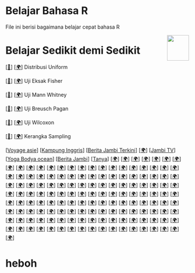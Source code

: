 # Belajar Bahasa R

File ini berisi bagaimana belajar cepat bahasa R

<div>
  <img src="https://statsidea.com/id/wp-content/uploads/sites/2/2023/04/uji-wilcoxon-test.png" data-canonical-src="https://statsidea.com/id/wp-content/uploads/sites/2/2023/04/uji-wilcoxon-test.png" width="60" height="70" align="right"/>
</div>

# Belajar Sedikit demi Sedikit

[[📂](distribusiUniform.r)]
[[🌍](https://statsidea.com/id/pengantar-distribusi-uniform/)]
Distribusi Uniform

[[📂](uji-fisher.r)]
[[🌍](https://statsidea.com/id/uji-eksak-fisher/)]
Uji Eksak Fisher

[[📂](uji-mann-whitney.r)]
[[🌍](https://statsidea.com/id/uji-mann-whitney/)]
Uji Mann Whitney

[[📂](BreuschPagan.r)]
[[🌍](https://statsidea.com/id/uji-breusch-pagan-definisi-contoh/)]
Uji Breusch Pagan

[[📂](wilcox.r)]
[[🌍](https://statsidea.com/id/uji-wilcoxon/)]
Uji Wilcoxon

[[📂](kerangkaSampling.r)]
[[🌍](https://statsidea.com/id/apa-itu-kerangka-sampling/)]
Kerangka Sampling

[[Voyage asie](https://voyageasia.fr)]
[[Kampung Inggris](https://kampungingris.com)]
[[Berita Jambi Terkini](https://sr28jambinews.com)]
[[🌍](https://wwwrxsale.com)]
[[Jambi TV](https://jambi28.tv)]
[[Yoga Bodya ocean](https://theyogabodyoceanside.com/)]
[[Berita Jambi](https://pikirz.com)]
[[Tanya](https://tanyain.my.id)]
[[🌍](https://statsidea.com/id/algoritma-data-science-untuk-klasifikasi/)]
[[🌍](https://statsidea.com/id/alur-kerja-pengolahan-data-statistik/)]
[[🌍](https://statsidea.com/id/analisis-big-data-4-teknik-utama/)]
[[🌍](https://statsidea.com/id/analisis-data-3-langkah-penting/)]
[[🌍](https://statsidea.com/id/analisis-data-cepat-dengan-excel/)]
[[🌍](https://statsidea.com/id/analisis-data-dengan-microsoft-excel/)]
[[🌍](https://statsidea.com/id/analisis-data-dengan-rumus-excel/)]
[[🌍](https://statsidea.com/id/analisis-data-dengan-statistik-multivariat/)]
[[🌍](https://statsidea.com/id/analisis-data-deskriptif-kualitatif-gambaran-mendalam/)]
[[🌍](https://statsidea.com/id/analisis-data-kelebihan-dan-kekurangannya/)]
[[🌍](https://statsidea.com/id/analisis-data-kualitatif-karakteristik-dan-kelebihan/)]
[[🌍](https://statsidea.com/id/analisis-data-kuantitatif-dalam-penelitian/)]
[[🌍](https://statsidea.com/id/analisis-data-kuantitatif-kelebihan-dan-kekurangan/)]
[[🌍](https://statsidea.com/id/analisis-data-mengukur-korelasi-antara-dua-variabel/)]
[[🌍](https://statsidea.com/id/analisis-data-paired-t-test-essentials/)]
[[🌍](https://statsidea.com/id/analisis-data-pengertian-jenis-dan-prosedur/)]
[[🌍](https://statsidea.com/id/analisis-data-statistik-dengan-diagram-pareto/)]
[[🌍](https://statsidea.com/id/analisis-data-teks-dengan-nlp/)]
[[🌍](https://statsidea.com/id/analisis-data-uji-hipotesis/)]
[[🌍](https://statsidea.com/id/analisis-faktor-dalam-pengolahan-data/)]
[[🌍](https://statsidea.com/id/analisis-fenomenologi-dengan-teknik-deskriptif/)]
[[🌍](https://statsidea.com/id/analisis-hermeneutik-dalam-pengolahan-data/)]
[[🌍](https://statsidea.com/id/analisis-konten-dalam-penelitian-kualitatif/)]
[[🌍](https://statsidea.com/id/analisis-korelasi-pengertian-tujuan-dan-cara/)]
[[🌍](https://statsidea.com/id/analisis-kuantitatif-kenali-korelasi-data/)]
[[🌍](https://statsidea.com/id/analisis-media-dalam-data-sekunder/)]
[[🌍](https://statsidea.com/id/analisis-statistik-ukuran-penyebaran-data/)]
[[🌍](https://statsidea.com/id/analisis-time-series-jenis-data-statistik/)]
[[🌍](https://statsidea.com/id/apa-itu-big-data/)]
[[🌍](https://statsidea.com/id/apa-itu-data-diskrit-dan-kontinu-dan-penjelasannya/)]
[[🌍](https://statsidea.com/id/apa-itu-kerangka-sampling/)]
[[🌍](https://statsidea.com/id/apa-itu-metode-sampling-dan-jenisnya-pada-penelitian/)]
[[🌍](https://statsidea.com/id/apa-itu-missing-values/)]
[[🌍](https://statsidea.com/id/aplikasi-goodness-of-fit-pada-structura/)]
[[🌍](https://statsidea.com/id/aplikasi-statistik-untuk-analisis-data/)]
[[🌍](https://statsidea.com/id/asumsi-klasik-dalam-regresi-data/)]
[[🌍](https://statsidea.com/id/aturan-penulisan-pseudocode-di-python/)]
[[🌍](https://statsidea.com/id/banda-aceh-gateway-to-acehs-cultural-heritage/)]
[[🌍](https://statsidea.com/id/belajar-4-fungsi-if-excel/)]
[[🌍](https://statsidea.com/id/belajar-4-jenis-analisis-data/)]
[[🌍](https://statsidea.com/id/belajar-algoritma-apriori-untuk-pemula/)]
[[🌍](https://statsidea.com/id/belajar-array-numpy-dengan-python/)]
[[🌍](https://statsidea.com/id/belajar-aturan-penulisan-python-dasar/)]
[[🌍](https://statsidea.com/id/belajar-dasar-dasar-sql-tanpa-gelar/)]
[[🌍](https://statsidea.com/id/belajar-dasar-numpy-array-dengan-python/)]
[[🌍](https://statsidea.com/id/belajar-dasar-sql-di-sistem-operasi/)]
[[🌍](https://statsidea.com/id/belajar-data-analyst-course-sekarang/)]
[[🌍](https://statsidea.com/id/belajar-data-science-dengan-dataset-gratis/)]
[[🌍](https://statsidea.com/id/belajar-data-science-di-dqlab/)]
[[🌍](https://statsidea.com/id/belajar-data-science-fundamentals-gratis/)]
[[🌍](https://statsidea.com/id/belajar-data-statistik-dan-pengolahan/)]
[[🌍](https://statsidea.com/id/belajar-excel-cara-membuat-dan-mengoptimalkan/)]
[[🌍](https://statsidea.com/id/belajar-excel-dengan-cepat/)]
[[🌍](https://statsidea.com/id/belajar-excel-freeze-panes-dalam-5-menit/)]
[[🌍](https://statsidea.com/id/belajar-excel-fungsi-rand-dalam-5-menit/)]
[[🌍](https://statsidea.com/id/belajar-excel-if-ganda-studi-kasus/)]
[[🌍](https://statsidea.com/id/belajar-fungsi-rumus-if-excel/)]
[[🌍](https://statsidea.com/id/belajar-grafik-excel-untuk-pemula/)]
[[🌍](https://statsidea.com/id/belajar-if-else-dan-switch-case-python/)]
[[🌍](https://statsidea.com/id/belajar-implementasi-vlookup-excel-untuk-pemula/)]
[[🌍](https://statsidea.com/id/belajar-jenis-machine-learning-sekarang/)]
[[🌍](https://statsidea.com/id/belajar-looping-python-dengan-mudah/)]
[[🌍](https://statsidea.com/id/belajar-macro-vba-excel/)]
[[🌍](https://statsidea.com/id/belajar-membuat-box-plot-excel/)]
[[🌍](https://statsidea.com/id/belajar-menggunakan-google-colab-untuk-python/)]
[[🌍](https://statsidea.com/id/belajar-menggunakan-rumus-if-excel/)]
[[🌍](https://statsidea.com/id/belajar-mysql-dengan-dcl-commands/)]
[[🌍](https://statsidea.com/id/belajar-naive-bayes-algorithm-secara-mendalam/)]
[[🌍](https://statsidea.com/id/belajar-npv-dan-payback-period/)]
[[🌍](https://statsidea.com/id/belajar-operasi-string-python-dengan-contoh/)]
[[🌍](https://statsidea.com/id/belajar-pemrograman-gui-dengan-chatgpt/)]
[[🌍](https://statsidea.com/id/belajar-penggunaan-else-if-dalam-python/)]
[[🌍](https://statsidea.com/id/belajar-penulisan-sinta-gratis/)]
[[🌍](https://statsidea.com/id/belajar-percabangan-menggunakan-else-if/)]
[[🌍](https://statsidea.com/id/belajar-python-2022-percabangan-else-if/)]
[[🌍](https://statsidea.com/id/belajar-python-array-list-mastery/)]
[[🌍](https://statsidea.com/id/belajar-python-cara-menampilkan-output/)]
[[🌍](https://statsidea.com/id/belajar-python-dasar-dengan-tutorial/)]
[[🌍](https://statsidea.com/id/belajar-python-dengan-mudah/)]
[[🌍](https://statsidea.com/id/belajar-python-variabel-dan-tipe-data/)]
[[🌍](https://statsidea.com/id/belajar-regresi-linear-dengan-r/)]
[[🌍](https://statsidea.com/id/belajar-rumus-dasar-deviasi-excel/)]
[[🌍](https://statsidea.com/id/belajar-rumus-excel-dasar-dari-awal/)]
[[🌍](https://statsidea.com/id/belajar-rumus-excel-dasar-efektif/)]
[[🌍](https://statsidea.com/id/belajar-rumus-excel-rand-dengan-chatgpt/)]
[[🌍](https://statsidea.com/id/belajar-rumus-if-di-excel/)]
[[🌍](https://statsidea.com/id/belajar-rumus-if-excel-lengkap/)]
[[🌍](https://statsidea.com/id/belajar-rumus-if-excel-mudah/)]
[[🌍](https://statsidea.com/id/belajar-rumus-index-excel-sekarang/)]
[[🌍](https://statsidea.com/id/belajar-rumus-pv-dan-fv/)]
[[🌍](https://statsidea.com/id/belajar-rumus-vlookup-excel-pemula/)]
[[🌍](https://statsidea.com/id/belajar-sistem-operasi-sql-5-perintah-dasar/)]
[[🌍](https://statsidea.com/id/belajar-spss-dasar-dasar-statistik/)]
[[🌍](https://statsidea.com/id/belajar-sql-cross-join-table/)]
[[🌍](https://statsidea.com/id/belajar-sql-group-by-dengan-mudah/)]
[[🌍](https://statsidea.com/id/belajar-sql-melalui-3-query/)]
[[🌍](https://statsidea.com/id/belajar-statistik-dengan-data-ordinal/)]
[[🌍](https://statsidea.com/id/belajar-teknik-pengolahan-data-science/)]
[[🌍](https://statsidea.com/id/belajar-teknik-pengolahan-data-sekarang/)]
[[🌍](https://statsidea.com/id/belajar-teknik-pengolahan-data-terbaru/)]
[[🌍](https://statsidea.com/id/belajar-tentang-data-sekunder/)]
[[🌍](https://statsidea.com/id/belajar-visualisasi-data-dengan-matplotlib/)]
[[🌍](https://statsidea.com/id/beragam-algoritma-data-science-prediksi/)]
[[🌍](https://statsidea.com/id/bercerita-dengan-sparklines-visualisasi-data/)]
[[🌍](https://statsidea.com/id/bootcamp-for-beginner-in-machine-learning-and-ai/)]
[[🌍](https://statsidea.com/id/bootcamp-python-siap-karir-2023/)]
[[🌍](https://statsidea.com/id/bootcamp-python-untuk-persiapan-karir/)]
[[🌍](https://statsidea.com/id/bootcamp-transformasi-karir-dalam-waktu-singkat/)]
[[🌍](https://statsidea.com/id/bukit-tinggi/)]
[[🌍](https://statsidea.com/id/buku-wajib-data-scientist-untukmu/)]
[[🌍](https://statsidea.com/id/bundle-data-scientist-bootcamp-package/)]
[[🌍](https://statsidea.com/id/calcul-variation-en-pourcentage/)]
[[🌍](https://statsidea.com/id/cara-efektif-menggunakan-chat-gpt/)]
[[🌍](https://statsidea.com/id/cara-eksekusi-kode-vba-di-excel/)]
[[🌍](https://statsidea.com/id/cara-install-dbeaver-di-windows/)]
[[🌍](https://statsidea.com/id/cara-install-pentaho-tools-data-science-powerfull/)]
[[🌍](https://statsidea.com/id/cara-install-python-dan-mengatur-path/)]
[[🌍](https://statsidea.com/id/cara-install-python-tanpa-download/)]
[[🌍](https://statsidea.com/id/cara-install-xampp-dan-mysql/)]
[[🌍](https://statsidea.com/id/cara-join-tabel-sql-terbaik/)]
[[🌍](https://statsidea.com/id/cara-melakukan-anova-dua-arah-dengan-interaksi/)]
[[🌍](https://statsidea.com/id/cara-melindungi-data-dari-sql-injection/)]
[[🌍](https://statsidea.com/id/cara-membuat-bar-chart-excel/)]
[[🌍](https://statsidea.com/id/cara-membuat-combo-chart-excel/)]
[[🌍](https://statsidea.com/id/cara-membuat-grafik-dan-dropdown/)]
[[🌍](https://statsidea.com/id/cara-membuat-grafik-dinamis-di-excel/)]
[[🌍](https://statsidea.com/id/cara-membuat-grafik-excel-terbaru/)]
[[🌍](https://statsidea.com/id/cara-membuat-grafik-simpel-dengan-excel/)]
[[🌍](https://statsidea.com/id/cara-membuat-spider-chart-excel/)]
[[🌍](https://statsidea.com/id/cara-membuat-tabel-di-excel/)]
[[🌍](https://statsidea.com/id/cara-mencocokkan-data-di-excel/)]
[[🌍](https://statsidea.com/id/cara-mengatasi-excel-tidak-bisa-di-edit/)]
[[🌍](https://statsidea.com/id/cara-menggunakan-dan-perbedaanannya-dikenal/)]
[[🌍](https://statsidea.com/id/cara-menggunakan-fungsi-print-python/)]
[[🌍](https://statsidea.com/id/cara-menghitung-deviasi-excel-sederhana/)]
[[🌍](https://statsidea.com/id/cara-menghitung-npv-di-excel/)]
[[🌍](https://statsidea.com/id/cara-menghitung-total-data-excel/)]
[[🌍](https://statsidea.com/id/cara-menjadi-data-analyst-mandiri/)]
[[🌍](https://statsidea.com/id/cara-mudah-convert-excel-ke-pdf/)]
[[🌍](https://statsidea.com/id/cara-penggunaan-sql-outer-join/)]
[[🌍](https://statsidea.com/id/cara-pengolahan-data-kuantitatif-terbaik/)]
[[🌍](https://statsidea.com/id/cara-praktis-membuat-tabel-di-excel/)]
[[🌍](https://statsidea.com/id/cara-praktis-membuka-excel-bermasalah/)]
[[🌍](https://statsidea.com/id/cara-praktis-menggunakan-rumus-pengurangan/)]


# heboh
